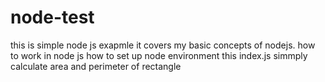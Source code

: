 # node-test
this is simple node js exapmle 
it covers my basic concepts of nodejs.
how to work in node js how to set up node environment
this index.js simmply calculate area and perimeter of rectangle
